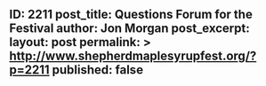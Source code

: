 ---
---
ID: 2211
post_title: Questions Forum for the Festival
author: Jon Morgan
post_excerpt:
layout: post
permalink: >
  http://www.shepherdmaplesyrupfest.org/?p=2211
published: false
---